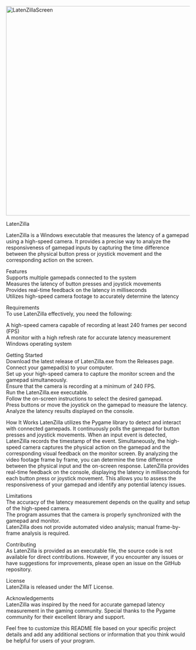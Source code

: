 <img width="573" alt="LatenZillaScreen" src="https://github.com/cakama3a/LatenZilla/assets/15096106/4dde0613-11df-4295-86b5-05ce8de4bb08">  
  
LatenZilla  

LatenZilla is a Windows executable that measures the latency of a gamepad using a high-speed camera. It provides a precise way to analyze the responsiveness of gamepad inputs by capturing the time difference between the physical button press or joystick movement and the corresponding action on the screen.

Features  
Supports multiple gamepads connected to the system  
Measures the latency of button presses and joystick movements  
Provides real-time feedback on the latency in milliseconds  
Utilizes high-speed camera footage to accurately determine the latency  

Requirements  
To use LatenZilla effectively, you need the following:  

A high-speed camera capable of recording at least 240 frames per second (FPS)  
A monitor with a high refresh rate for accurate latency measurement  
Windows operating system  

Getting Started  
Download the latest release of LatenZilla.exe from the Releases page.  
Connect your gamepad(s) to your computer.  
Set up your high-speed camera to capture the monitor screen and the gamepad simultaneously.  
Ensure that the camera is recording at a minimum of 240 FPS.  
Run the LatenZilla.exe executable.  
Follow the on-screen instructions to select the desired gamepad.  
Press buttons or move the joystick on the gamepad to measure the latency.  
Analyze the latency results displayed on the console.  

How It Works 
LatenZilla utilizes the Pygame library to detect and interact with connected gamepads. It continuously polls the gamepad for button presses and joystick movements. When an input event is detected, LatenZilla records the timestamp of the event.
Simultaneously, the high-speed camera captures the physical action on the gamepad and the corresponding visual feedback on the monitor screen. By analyzing the video footage frame by frame, you can determine the time difference between the physical input and the on-screen response.
LatenZilla provides real-time feedback on the console, displaying the latency in milliseconds for each button press or joystick movement. This allows you to assess the responsiveness of your gamepad and identify any potential latency issues.

Limitations  
The accuracy of the latency measurement depends on the quality and setup of the high-speed camera.  
The program assumes that the camera is properly synchronized with the gamepad and monitor.  
LatenZilla does not provide automated video analysis; manual frame-by-frame analysis is required.  

Contributing  
As LatenZilla is provided as an executable file, the source code is not available for direct contributions. However, if you encounter any issues or have suggestions for improvements, please open an issue on the GitHub repository.

License  
LatenZilla is released under the MIT License.

Acknowledgements  
LatenZilla was inspired by the need for accurate gamepad latency measurement in the gaming community. Special thanks to the Pygame community for their excellent library and support.

Feel free to customize this README file based on your specific project details and add any additional sections or information that you think would be helpful for users of your program.
